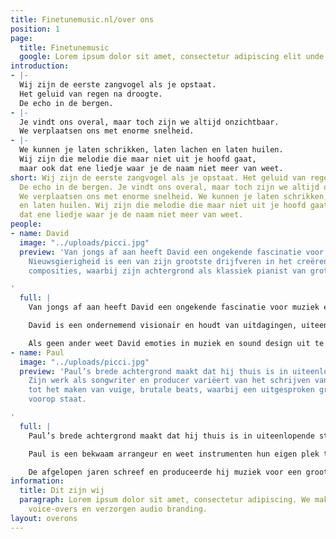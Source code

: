 ```yaml
---
title: Finetunemusic.nl/over ons
position: 1
page:
  title: Finetunemusic
  google: Lorem ipsum dolor sit amet, consectetur adipiscing elit unde omnis.
introduction:
- |-
  Wij zijn de eerste zangvogel als je opstaat.
  Het geluid van regen na droogte.
  De echo in de bergen.
- |-
  Je vindt ons overal, maar toch zijn we altijd onzichtbaar.
  We verplaatsen ons met enorme snelheid.
- |-
  We kunnen je laten schrikken, laten lachen en laten huilen.
  Wij zijn die melodie die maar niet uit je hoofd gaat,
  maar ook dat ene liedje waar je de naam niet meer van weet.
short: Wij zijn de eerste zangvogel als je opstaat. Het geluid van regen na droogte.
  De echo in de bergen. Je vindt ons overal, maar toch zijn we altijd onzichtbaar.
  We verplaatsen ons met enorme snelheid. We kunnen je laten schrikken, laten lachen
  en laten huilen. Wij zijn die melodie die maar niet uit je hoofd gaat, maar ook
  dat ene liedje waar je de naam niet meer van weet.
people:
- name: David
  image: "../uploads/picci.jpg"
  preview: 'Van jongs af aan heeft David een ongekende fascinatie voor muziek en geluid.
    Nieuwsgierigheid is een van zijn grootste drijfveren in het creëren van bijzondere
    composities, waarbij zijn achtergrond als klassiek pianist van grote waarde is.

'
  full: |
    Van jongs af aan heeft David een ongekende fascinatie voor muziek en geluid. Nieuwsgierigheid is een van zijn grootste drijfveren in het creëren van bijzondere composities, waarbij zijn achtergrond als klassiek pianist van grote waarde is. Oor voor detail hoor je terug in zijn muziek; onder andere in de bedrevenheid waarmee hij rijke, gedetailleerde mixes maakt voor diverse muziekstijlen.

    David is een ondernemend visionair en houdt van uitdagingen, uiteenlopend van grote commerciële projecten tot experimentele samenwerkingen met andere kunstenaars. Als muzikale duizendpoot brengt hij naast Fine Tune Music onder verschillende alter ego’s muziek uit: van harde elektronica en donkere soul tot dynamische klassieke muziek.

    Als geen ander weet David emoties in muziek en sound design uit te drukken. Dit zet hij doeltreffend in als communicatiemiddel bij het verklanken van een identiteit en bij het meevoeren van de luisteraar. David werkte onder meer samen met Bert Visscher, Club Guy and Roni en De Noorderlingen.
- name: Paul
  image: "../uploads/picci.jpg"
  preview: 'Paul’s brede achtergrond maakt dat hij thuis is in uiteenlopende stijlen.
    Zijn werk als songwriter en producer variëert van het schrijven van catchy popsongs
    tot het maken van vuige, brutale beats, waarbij een uitgesproken groove altijd
    voorop staat.

'
  full: |
    Paul’s brede achtergrond maakt dat hij thuis is in uiteenlopende stijlen. Zijn werk als songwriter en producer variëert van het schrijven van catchy popsongs tot het maken van vuige, brutale beats, waarbij een uitgesproken groove altijd voorop staat.

    Paul is een bekwaam arrangeur en weet instrumenten hun eigen plek te geven binnen orkestraal-filmische partijen, swingende jazz-harmonieën, maar ook binnen compacte songstructuren. Deze ambacht verfijnde hij onder andere door zijn ervaring in het schrijven van vocale arrangementen, waarvoor hij diverse internationale prijzen ontving.

    De afgelopen jaren schreef en produceerde hij muziek voor een groot aantal voorstellingen als huiscomponist van Theater Young Ones. Hier ontwikkelde hij een sterk gevoel voor het vertellen van verhalen in zijn muziek, op een manier die iets teweeg brengt bij de luisteraar. Dit zie je ook terug in de gedrevenheid waarmee Paul communiceert met mede-creatieven, zowel binnen als buiten de studio. Hij werkte onder meer samen met Typhoon, Akwasi en The Cool Quest.
information:
  title: Dit zijn wij
  paragraph: Lorem ipsum dolor sit amet, consectetur adipiscing. We maken muziek,
    voice-overs en verzorgen audio branding.
layout: overons
---
```


